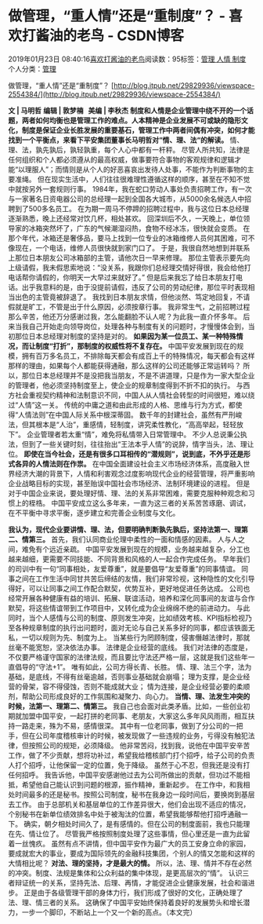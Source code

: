 
# 做管理，“重人情”还是“重制度”？ - 喜欢打酱油的老鸟 - CSDN博客


2019年01月23日 08:40:16[喜欢打酱油的老鸟](https://me.csdn.net/weixin_42137700)阅读数：95标签：[管理																](https://so.csdn.net/so/search/s.do?q=管理&t=blog)[人情																](https://so.csdn.net/so/search/s.do?q=人情&t=blog)[制度																](https://so.csdn.net/so/search/s.do?q=制度&t=blog)[
							](https://so.csdn.net/so/search/s.do?q=人情&t=blog)[
																					](https://so.csdn.net/so/search/s.do?q=管理&t=blog)个人分类：[管理																](https://blog.csdn.net/weixin_42137700/article/category/8322955)
[
																								](https://so.csdn.net/so/search/s.do?q=管理&t=blog)


做管理，“重人情”还是“重制度”？
[http://blog.itpub.net/29829936/viewspace-2554384/](http://blog.itpub.net/29829936/viewspace-2554384/)

**文 | 马明哲**
**编辑 | 敦梦楠   美编 | 李秋杰**
**制度和人情是企业管理中绕不开的一个话题，两者如何均衡也是管理工作的难点。人本精神是企业发展不可或缺的隐形文化，制度是保证企业长胜发展的重要基石，管理工作中两者间偶有冲突，如何才能找到一个平衡点，来看下平安集团董事长马明哲对“情、理、法“的解读。**
情、理、法，孰先孰后，孰轻孰重，每个人心中都有一杆秤。
尽管人所共知，法律是任何组织和个人都必须遵从的最高权威，做事要符合事物的客观规律和逻辑才能“以理服人”；而情则是从个人的好恶喜哀出发待人处事，不能作为判断事物的主要准绳。
但在现实生活中，人们往往很难理性遵循这样的顺序，甚至在不知不觉中就按另外一套规则行事。
1984年，我在蛇口劳动人事处负责招聘工作，有一次与一家著名日资电器公司的总经理一起到全国各大城市，从5000余名候选人中招聘到了500多名员工。
在为期一周马不停蹄的招聘过程中，我与这位日本总经理逐渐熟悉，晚上还经常对饮几杯，相处甚欢。
回深圳后不久，一天晚上，单位领导家的冰箱突然坏了，广东的气候潮湿闷热，食物不经冰冻，很快就会变质。
在那个年代，冰箱还是奢侈品，要马上找到一位专业的冰箱维修人员何其困难，可不像现在，一个电话，维修人员很快就到家门口了。
于是，我很自然地想到并联系上那位日本朋友公司冰箱部的主管，请他次日一早来修理。
那位主管表示要先向上级请假，我未假思索地说：“没关系，我跟你们总经理交情好得很，我会给他打电话帮你请假的，你明天一大早过来就好了。”
但是后来我忘了给日本朋友打电话。出乎我意料的是，由于没提前请假，违反了公司的劳动纪律，那位平时表现相当出色的主管竟被辞退了。
我找到日本朋友求情，但他淡然、笃定地回复，不请假就是旷工，不管是出于什么原因，必须按章行事。
我非常生气，之前招聘过程那么辛苦，他还万分感谢过我，怎么能翻脸不认人呢？为此我一直介怀多年。
后来当我自己开始走向领导岗位，处理各种与制度有关的问题时，才慢慢体会到，当初那位日本总经理对制度的坚持是对的。
**如果因为某一位员工、某一种特殊情况，而让制度“打折”，那制度的权威性将不复存在。**
中国平安发展到现在的规模，拥有百万多名员工，不排除每天都会有成百上千的特殊情况，每天都会有这样那样的理由，如果每个人都能获得通融，那么这样的公司还能够正常运转吗？
所以，那位日本总经理并不是没把我当朋友，不是不讲道理，只是作为一家大型企业的管理者，他必须坚持制度至上，使企业的规章制度得到不折不扣的执行。
与西方社会重视契约精神和法制意识不同，中国人从人情社会转型的时间很短，难以绕过“人情”这一关。
传统的中庸之道和由此形成的人格、思维与行为方式，都使得“人情法则”在中国人际关系中根深蒂固。
数千年的封建社会，虽然有严刑峻法，但其根本是“人治”，重感情，轻制度，讲究柔性教化，“高高举起，轻轻放下”。
企业管理者若太重“情”，难免将私情带入日常管理中。
不少人总说秉公执法，但到了一些关键时刻，往往抬出“王法本乎人情”的说辞，情字当头，法、理让位。
**即使在当今社会，还是有很多口耳相传的“潜规则”，说到底，不外乎还是形式各异的人情法则在作祟。**
在中国全面建设社会主义市场经济体系，高度融入世界经济大潮的背景下，人情和利害观念过度影响现代企业的经营管理，将严重影响企业战略目标的实现，甚至贻误中国社会市场经济、法制环境建设的进程。
但是对于中国企业来说，要处理好情、理、法的关系非常困难，需要克服种种观念和习惯上的桎梏。
中国平安成立这么多年来，一直为这三者的关系苦苦琢磨、调试，在不平衡中寻求平衡，逐步建立和完善企业制度与文化。

**我认为，现代企业要讲情、理、法，但要明确判断孰先孰后，坚持法第一、理第二、情第三。**
首先，我们认同商业伦理中柔性的一面和情感的因素。
人与人之间，难免有个远近亲疏。
中国平安发展到现在的规模，业务越来越复杂，分工也越来越细，更需要不同技能、不同背景和风格的人一起合作完成任务。
早年我们的司训中有一句“同事相处，友爱尊重”，就是要倡导“友爱尊重”的同事情谊。
同事之间在工作生活中同甘共苦后缔结的友情，我们非常珍视，这种隐性的文化引导得好，可以让同事之间工作配合默契，优势互补，更好地促进任务达成。
公司也经常开展各种健康有益的培训、拓展、联谊活动，培养和深化同事间的友谊与合作默契，将这些情谊带到工作项目中，又转化成为企业绵绵不绝的前进动力。
与此同时，当个人感情与公司的制度、原则发生冲突，比如绩效考核、KPI指标检视乃至各种规章制度的执行出问题时，面对无论与自己关系多好的同事，都应该铁面无私，一切以规则为先、制度为上。
当某些行为罔顾制度，侵害僭越法律时，那就丝毫不能宽恕，坚决依法办事。
法律是企业经营的底线。
我们对法律的态度是，不仅要严格谨守国家的法律法规，而且要比守法还严格一层，这就是我们这些年一直倡导的“守法+1”。
唯有如此，公司方得长青、长胜。
情、理、法三个字，法为基础，是底线，不得有丝毫逾越，否则事业基础就会崩塌；
理为支撑，是企业经营的骨架，容不得侵蚀，否则不能成就大业；
情为连接，是企业经营必要的柔顺剂，帮助公司形成良好的工作氛围和凝聚力、向心力。
**当情、理、法发生冲突的时候，法第一、理第二、情第三。**
我自己也会面对此类矛盾。比如，一些创业初期就加盟中国平安，一起打拼的老同事、老朋友，大家这么多年风风雨雨，相互扶持一路走来，殊为不易，感情很深。
其中有一位老同事，做到了分公司的一把手，但在公司年度稽核审计的时候，被发现做了一些违规的业务，亏得没有触犯法律，但按照公司的规矩，必须降级。
他非常苦闷，找到我，说他在中国平安辛苦工作，做了不少贡献，想将功补过，希望我给稽核部门打个招呼，给子公司的负责人打个招呼，让他保留一定的位置，免于降级。
虽然于心不忍，但我还是没有打任何招呼。
我告诉他，中国平安感谢他过去为公司所做出的贡献，但功过不能相抵，希望他自己能认识到问题的根源，振作精神，重新起步。
在工作中，和我相处时间最多的还是秘书。按照公司制度，秘书在我身边一段时间后，要换岗到基层去工作。
由于总部机关和基层单位的工作差异很大，他们会出现不适应的情况，个别秘书在新单位绩效排名中处于被淘汰的位置，希望我能够帮他打招呼通融一下。
确实，朝夕相处时间久了，是有感情的。但在公司的制度面前，我也只能理在先、情让位了。
尽管我严格按照制度处理了这些事情，但心里还是一直为此留着一丝愧疚。
虽然有点不讲情，但中国平安作为最广大的员工安身立命的家园，要成就宏大的事业，要成为国际领先的金融科技集团，个别人的情又怎能和这样的大情相比呢？
**对法、理的坚持，才是最大的情。**
所以，法、理、情并不存在必然的冲突。制度、法规是集体和公众利益的集中体现，是更高层次的“情”。
认识三者辩证统一的关系，坚持先法、后理、再情，才能促进企业健康发展，社会和谐进步。
正是由于各级管理干部的身体力行，我们形成了很好的文化，正确处理了法、理、情三者的关系。
这确保了中国平安始终保持着良好的发展势头和增长潜力，一步一个脚印，不断站上一个又一个新的高点。（本文完）



